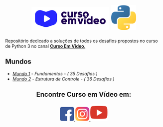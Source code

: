 <h1 align="center">
    <img src="./imagens/logo_curso_em_video.jpg" width="250px" />
    <img src="./imagens/logo_python.png" width="80px" />
</h1>
  
Repositório dedicado a soluções de todos os desafios propostos no curso de Python 3 no canal  <a href="https://www.youtube.com/user/cursosemvideo" target="_blank">**Curso Em Vídeo**.</a>

## Mundos
- [*Mundo 1*](https://github.com/AlexWesleyy/curso-em-video-python3/tree/main/Mundo_1_Fundamentos) - *Fundamentos - ( 35 Desafios )*
- [*Mundo 2*](https://github.com/AlexWesleyy/curso-em-video-python3/tree/main/Mundo_2_EstruturasDeControle) - *Estrutura de Controle - ( 36 Desafios )*

<h2 align="center">Encontre Curso em Vídeo em:</h2>
<p align="center">
  <a href="https://pt-br.facebook.com/CursosEmVideo/" target="_blank">
    <img src="./imagens/logo_facebook.png" width="45px" />
  </a>
  <a href="https://www.instagram.com/cursoemvideo/" target="_blank">
    <img src="./imagens/logo_instagram.png" width="45px" />
  </a>
  <a href="https://www.youtube.com/user/cursosemvideo" target="_blank">
    <img src="./imagens/logo_youtube.png" width="55px 50px" />
  </a>
</p>
